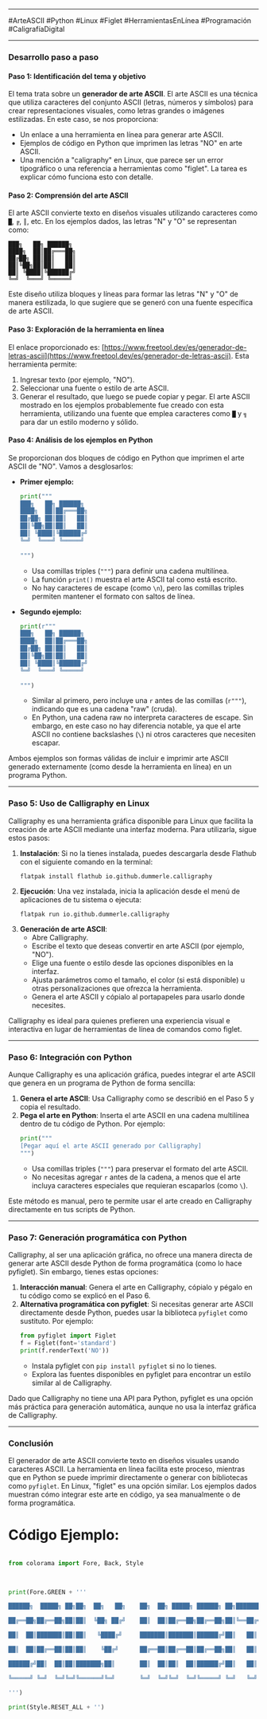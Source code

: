 
---

#ArteASCII #Python #Linux #Figlet #HerramientasEnLínea #Programación #CaligrafíaDigital

---
### **Desarrollo paso a paso**

#### **Paso 1: Identificación del tema y objetivo**
El tema trata sobre un **generador de arte ASCII**. El arte ASCII es una técnica que utiliza caracteres del conjunto ASCII (letras, números y símbolos) para crear representaciones visuales, como letras grandes o imágenes estilizadas. En este caso, se nos proporciona:
- Un enlace a una herramienta en línea para generar arte ASCII.
- Ejemplos de código en Python que imprimen las letras "NO" en arte ASCII.
- Una mención a "caligraphy" en Linux, que parece ser un error tipográfico o una referencia a herramientas como "figlet".
La tarea es explicar cómo funciona esto con detalle.

#### **Paso 2: Comprensión del arte ASCII**
El arte ASCII convierte texto en diseños visuales utilizando caracteres como `█`, `╔`, `║`, etc. En los ejemplos dados, las letras "N" y "O" se representan como:

```
███╗   ██╗ ██████╗ 
████╗  ██║██╔═══██╗
██╔██╗ ██║██║   ██║
██║╚██╗██║██║   ██║
██║ ╚████║╚██████╔╝
╚═╝  ╚═══╝ ╚═════╝ 
```

Este diseño utiliza bloques y líneas para formar las letras "N" y "O" de manera estilizada, lo que sugiere que se generó con una fuente específica de arte ASCII.

#### **Paso 3: Exploración de la herramienta en línea**
El enlace proporcionado es: [https://www.freetool.dev/es/generador-de-letras-ascii](https://www.freetool.dev/es/generador-de-letras-ascii). Esta herramienta permite:
1. Ingresar texto (por ejemplo, "NO").
2. Seleccionar una fuente o estilo de arte ASCII.
3. Generar el resultado, que luego se puede copiar y pegar.
El arte ASCII mostrado en los ejemplos probablemente fue creado con esta herramienta, utilizando una fuente que emplea caracteres como `█` y `╗` para dar un estilo moderno y sólido.

#### **Paso 4: Análisis de los ejemplos en Python**
Se proporcionan dos bloques de código en Python que imprimen el arte ASCII de "NO". Vamos a desglosarlos:

- **Primer ejemplo:**
  ```python
  print("""
  ███╗   ██╗ ██████╗ 
  ████╗  ██║██╔═══██╗
  ██╔██╗ ██║██║   ██║
  ██║╚██╗██║██║   ██║
  ██║ ╚████║╚██████╔╝
  ╚═╝  ╚═══╝ ╚═════╝ 
                   
  """)
  ```
  - Usa comillas triples (`"""`) para definir una cadena multilínea.
  - La función `print()` muestra el arte ASCII tal como está escrito.
  - No hay caracteres de escape (como `\n`), pero las comillas triples permiten mantener el formato con saltos de línea.

- **Segundo ejemplo:**
  ```python
  print(r"""
  ███╗   ██╗ ██████╗ 
  ████╗  ██║██╔═══██╗
  ██╔██╗ ██║██║   ██║
  ██║╚██╗██║██║   ██║
  ██║ ╚████║╚██████╔╝
  ╚═╝  ╚═══╝ ╚═════╝ 
                   
  """)
  ```
  - Similar al primero, pero incluye una `r` antes de las comillas (`r"""`), indicando que es una cadena "raw" (cruda).
  - En Python, una cadena raw no interpreta caracteres de escape. Sin embargo, en este caso no hay diferencia notable, ya que el arte ASCII no contiene backslashes (`\`) ni otros caracteres que necesiten escapar.

Ambos ejemplos son formas válidas de incluir e imprimir arte ASCII generado externamente (como desde la herramienta en línea) en un programa Python.

---

### **Paso 5: Uso de Calligraphy en Linux**
Calligraphy es una herramienta gráfica disponible para Linux que facilita la creación de arte ASCII mediante una interfaz moderna. Para utilizarla, sigue estos pasos:

1. **Instalación**: Si no la tienes instalada, puedes descargarla desde Flathub con el siguiente comando en la terminal:
   ```
   flatpak install flathub io.github.dummerle.calligraphy
   ```
2. **Ejecución**: Una vez instalada, inicia la aplicación desde el menú de aplicaciones de tu sistema o ejecuta:
   ```
   flatpak run io.github.dummerle.calligraphy
   ```
3. **Generación de arte ASCII**:
   - Abre Calligraphy.
   - Escribe el texto que deseas convertir en arte ASCII (por ejemplo, "NO").
   - Elige una fuente o estilo desde las opciones disponibles en la interfaz.
   - Ajusta parámetros como el tamaño, el color (si está disponible) u otras personalizaciones que ofrezca la herramienta.
   - Genera el arte ASCII y cópialo al portapapeles para usarlo donde necesites.

Calligraphy es ideal para quienes prefieren una experiencia visual e interactiva en lugar de herramientas de línea de comandos como figlet.

---

### **Paso 6: Integración con Python**
Aunque Calligraphy es una aplicación gráfica, puedes integrar el arte ASCII que genera en un programa de Python de forma sencilla:

1. **Genera el arte ASCII**: Usa Calligraphy como se describió en el Paso 5 y copia el resultado.
2. **Pega el arte en Python**: Inserta el arte ASCII en una cadena multilínea dentro de tu código de Python. Por ejemplo:
   ```python
   print("""
   [Pegar aquí el arte ASCII generado por Calligraphy]
   """)
   ```
   - Usa comillas triples (`"""`) para preservar el formato del arte ASCII.
   - No necesitas agregar `r` antes de la cadena, a menos que el arte incluya caracteres especiales que requieran escaparlos (como `\`).

Este método es manual, pero te permite usar el arte creado en Calligraphy directamente en tus scripts de Python.

---

### **Paso 7: Generación programática con Python**
Calligraphy, al ser una aplicación gráfica, no ofrece una manera directa de generar arte ASCII desde Python de forma programática (como lo hace pyfiglet). Sin embargo, tienes estas opciones:

1. **Interacción manual**: Genera el arte en Calligraphy, cópialo y pégalo en tu código como se explicó en el Paso 6.
2. **Alternativa programática con pyfiglet**: Si necesitas generar arte ASCII directamente desde Python, puedes usar la biblioteca `pyfiglet` como sustituto. Por ejemplo:
   ```python
   from pyfiglet import Figlet
   f = Figlet(font='standard')
   print(f.renderText('NO'))
   ```
   - Instala pyfiglet con `pip install pyfiglet` si no lo tienes.
   - Explora las fuentes disponibles en pyfiglet para encontrar un estilo similar al de Calligraphy.

Dado que Calligraphy no tiene una API para Python, pyfiglet es una opción más práctica para generación automática, aunque no usa la interfaz gráfica de Calligraphy.


---

### **Conclusión**
El generador de arte ASCII convierte texto en diseños visuales usando caracteres ASCII. La herramienta en línea facilita este proceso, mientras que en Python se puede imprimir directamente o generar con bibliotecas como `pyfiglet`. En Linux, "figlet" es una opción similar. Los ejemplos dados muestran cómo integrar este arte en código, ya sea manualmente o de forma programática.

# Código Ejemplo:

````python

from colorama import Fore, Back, Style

  

print(Fore.GREEN + '''

██████╗  █████╗ ██╗██╗  ██╗   ██╗    ██╗  ██╗ █████╗ ██████╗ ██╗████████╗    ████████╗██████╗  █████╗  ██████╗██╗  ██╗███████╗██████╗

██╔══██╗██╔══██╗██║██║  ╚██╗ ██╔╝    ██║  ██║██╔══██╗██╔══██╗██║╚══██╔══╝    ╚══██╔══╝██╔══██╗██╔══██╗██╔════╝██║ ██╔╝██╔════╝██╔══██╗

██║  ██║███████║██║██║   ╚████╔╝     ███████║███████║██████╔╝██║   ██║          ██║   ██████╔╝███████║██║     █████╔╝ █████╗  ██████╔╝

██║  ██║██╔══██║██║██║    ╚██╔╝      ██╔══██║██╔══██║██╔══██╗██║   ██║          ██║   ██╔══██╗██╔══██║██║     ██╔═██╗ ██╔══╝  ██╔══██╗

██████╔╝██║  ██║██║███████╗██║       ██║  ██║██║  ██║██████╔╝██║   ██║          ██║   ██║  ██║██║  ██║╚██████╗██║  ██╗███████╗██║  ██║

╚═════╝ ╚═╝  ╚═╝╚═╝╚══════╝╚═╝       ╚═╝  ╚═╝╚═╝  ╚═╝╚═════╝ ╚═╝   ╚═╝          ╚═╝   ╚═╝  ╚═╝╚═╝  ╚═╝ ╚═════╝╚═╝  ╚═╝╚══════╝╚═╝  ╚═╝                                                                                                                        

''')

print(Style.RESET_ALL + '')
````

